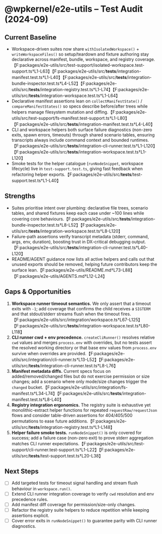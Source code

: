 # @wpkernel/e2e-utils – Test Audit (2024-09)

## Current Baseline

- Workspace-driven suites now share `withIsolatedWorkspace()` + `writeWorkspaceFiles()` so setup/teardown and fixture authoring stay declarative across manifest, bundle, workspace, and registry coverage.【F:packages/e2e-utils/src/test-support/isolated-workspace.test-support.ts†L1-L63】【F:packages/e2e-utils/src/**tests**/integration-manifest.test.ts†L1-L40】【F:packages/e2e-utils/src/**tests**/integration-bundle-inspector.test.ts†L4-L52】【F:packages/e2e-utils/src/**tests**/integration-registry.test.ts†L1-L74】【F:packages/e2e-utils/src/**tests**/integration-workspace.test.ts†L1-L64】
- Declarative manifest assertions lean on `collectManifestState()` / `compareManifestStates()` so specs describe before/after trees while helpers manage filesystem mutation and diffing.【F:packages/e2e-utils/src/test-support/fs-manifest.test-support.ts†L1-L80】【F:packages/e2e-utils/src/**tests**/integration-manifest.test.ts†L4-L40】
- CLI and workspace helpers both surface failure diagnostics (non-zero exits, spawn errors, timeouts) through shared scenario tables, ensuring transcripts always include command context and bounded runtimes.【F:packages/e2e-utils/src/**tests**/integration-cli-runner.test.ts†L1-L120】【F:packages/e2e-utils/src/**tests**/integration-workspace.test.ts†L1-L120】
- Smoke tests for the helper catalogue (`runNodeSnippet`, workspace lifecycle) live in `test-support.test.ts`, giving fast feedback when refactoring helper exports.【F:packages/e2e-utils/src/**tests**/test-support.test.ts†L1-L40】

## Strengths

- Suites prioritise intent over plumbing: declarative file trees, scenario tables, and shared fixtures keep each case under ~100 lines while covering core behaviours.【F:packages/e2e-utils/src/**tests**/integration-bundle-inspector.test.ts†L8-L52】【F:packages/e2e-utils/src/**tests**/integration-workspace.test.ts†L8-L120】
- Failure-path assertions verify transcript metadata (stderr, command, args, env, duration), boosting trust in DX-critical debugging output.【F:packages/e2e-utils/src/**tests**/integration-cli-runner.test.ts†L40-L120】
- README/AGENT guidance now lists all active helpers and calls out that unused exports should be removed, helping future contributors keep the surface lean.【F:packages/e2e-utils/README.md†L73-L88】【F:packages/e2e-utils/AGENTS.md†L12-L24】

## Gaps & Opportunities

1. **Workspace runner timeout semantics.** We only assert that a timeout exits with `-1`; add coverage that confirms the child receives a `SIGTERM` and that stdout/stderr streams flush when the timeout fires.【F:packages/e2e-utils/src/integration/workspace.ts†L67-L125】【F:packages/e2e-utils/src/**tests**/integration-workspace.test.ts†L80-L118】
2. **CLI runner cwd + env precedence.** `createCliRunner()` resolves relative `cwd` values and merges `process.env` with overrides, but no tests assert the resolved working directory or that base env values from `process.env` survive when overrides are provided.【F:packages/e2e-utils/src/integration/cli-runner.ts†L13-L52】【F:packages/e2e-utils/src/**tests**/integration-cli-runner.test.ts†L8-L76】
3. **Manifest metadata diffs.** Current specs focus on added/removed/changed files but do not exercise permission or size changes; add a scenario where only mode/size changes trigger the `changed` bucket.【F:packages/e2e-utils/src/integration/fs-manifest.ts†L34-L74】【F:packages/e2e-utils/src/**tests**/integration-manifest.test.ts†L8-L40】
4. **Registry integration ergonomics.** The registry suite is exhaustive yet monolithic-extract helper functions for repeated `requestRaw/requestJson` flows and consider table-driven assertions for 404/405/500 permutations to ease future additions.【F:packages/e2e-utils/src/**tests**/integration-registry.test.ts†L1-L148】
5. **Helper failure smoke tests.** `runNodeSnippet()` is only covered for success; add a failure case (non-zero exit) to prove stderr aggregation matches CLI runner expectations.【F:packages/e2e-utils/src/test-support/cli-runner.test-support.ts†L1-L22】【F:packages/e2e-utils/src/**tests**/test-support.test.ts†L20-L38】

## Next Steps

- [ ] Add targeted tests for timeout signal handling and stream flush behaviour in `workspace.run()`.
- [ ] Extend CLI runner integration coverage to verify `cwd` resolution and env precedence rules.
- [ ] Add manifest diff coverage for permission/size-only changes.
- [ ] Refactor the registry suite helpers to reduce repetition while keeping assertions explicit.
- [ ] Cover error exits in `runNodeSnippet()` to guarantee parity with CLI runner diagnostics.
